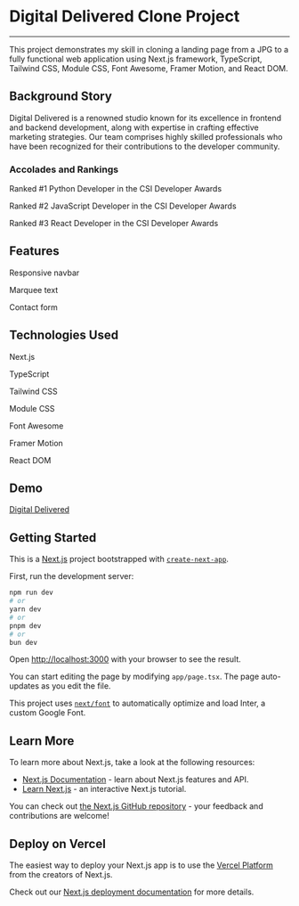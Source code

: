 # Digital Delivered Clone Project
___
This project demonstrates my skill in cloning a landing page from a JPG to a fully functional web application using Next.js framework, TypeScript, Tailwind CSS, Module CSS, Font Awesome, Framer Motion, and React DOM.

## Background Story
Digital Delivered is a renowned studio known for its excellence in frontend and backend development, along with expertise in crafting effective marketing strategies. Our team comprises highly skilled professionals who have been recognized for their contributions to the developer community.

### Accolades and Rankings
Ranked #1 Python Developer in the CSI Developer Awards

Ranked #2 JavaScript Developer in the CSI Developer Awards

Ranked #3 React Developer in the CSI Developer Awards

## Features
Responsive navbar

Marquee text

Contact form

## Technologies Used
Next.js

TypeScript

Tailwind CSS

Module CSS

Font Awesome

Framer Motion

React DOM

## Demo
[Digital Delivered](https://digital-delivered.vercel.app/)


## Getting Started

This is a [Next.js](https://nextjs.org/) project bootstrapped with [`create-next-app`](https://github.com/vercel/next.js/tree/canary/packages/create-next-app).

First, run the development server:

```bash
npm run dev
# or
yarn dev
# or
pnpm dev
# or
bun dev
```

Open [http://localhost:3000](http://localhost:3000) with your browser to see the result.

You can start editing the page by modifying `app/page.tsx`. The page auto-updates as you edit the file.

This project uses [`next/font`](https://nextjs.org/docs/basic-features/font-optimization) to automatically optimize and load Inter, a custom Google Font.

## Learn More

To learn more about Next.js, take a look at the following resources:

- [Next.js Documentation](https://nextjs.org/docs) - learn about Next.js features and API.
- [Learn Next.js](https://nextjs.org/learn) - an interactive Next.js tutorial.

You can check out [the Next.js GitHub repository](https://github.com/vercel/next.js/) - your feedback and contributions are welcome!

## Deploy on Vercel

The easiest way to deploy your Next.js app is to use the [Vercel Platform](https://vercel.com/new?utm_medium=default-template&filter=next.js&utm_source=create-next-app&utm_campaign=create-next-app-readme) from the creators of Next.js.

Check out our [Next.js deployment documentation](https://nextjs.org/docs/deployment) for more details.
